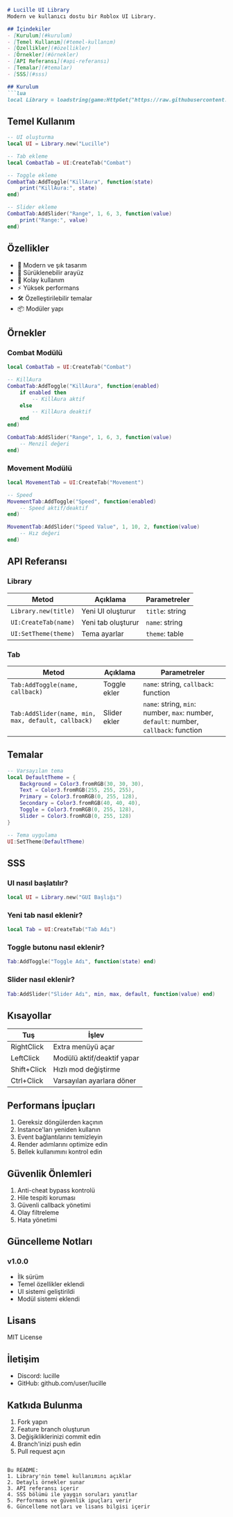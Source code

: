 ```markdown
# Lucille UI Library
Modern ve kullanıcı dostu bir Roblox UI Library.

## İçindekiler
- [Kurulum](#kurulum)
- [Temel Kullanım](#temel-kullanım)
- [Özellikler](#özellikler)
- [Örnekler](#örnekler)
- [API Referansı](#api-referansı)
- [Temalar](#temalar)
- [SSS](#sss)

## Kurulum
```lua
local Library = loadstring(game:HttpGet("https://raw.githubusercontent.com/user/lucille/main/library.lua"))()
```

## Temel Kullanım
```lua
-- UI oluşturma
local UI = Library.new("Lucille")

-- Tab ekleme
local CombatTab = UI:CreateTab("Combat")

-- Toggle ekleme
CombatTab:AddToggle("KillAura", function(state)
    print("KillAura:", state)
end)

-- Slider ekleme
CombatTab:AddSlider("Range", 1, 6, 3, function(value)
    print("Range:", value)
end)
```

## Özellikler
- 🎨 Modern ve şık tasarım
- 📱 Sürüklenebilir arayüz
- 🎯 Kolay kullanım
- ⚡ Yüksek performans
- 🛠️ Özelleştirilebilir temalar
- 📦 Modüler yapı

## Örnekler

### Combat Modülü
```lua
local CombatTab = UI:CreateTab("Combat")

-- KillAura
CombatTab:AddToggle("KillAura", function(enabled)
    if enabled then
        -- KillAura aktif
    else
        -- KillAura deaktif
    end
end)

CombatTab:AddSlider("Range", 1, 6, 3, function(value)
    -- Menzil değeri
end)
```

### Movement Modülü
```lua
local MovementTab = UI:CreateTab("Movement")

-- Speed
MovementTab:AddToggle("Speed", function(enabled)
    -- Speed aktif/deaktif
end)

MovementTab:AddSlider("Speed Value", 1, 10, 2, function(value)
    -- Hız değeri
end)
```

## API Referansı

### Library
| Metod | Açıklama | Parametreler |
|-------|-----------|-------------|
| `Library.new(title)` | Yeni UI oluşturur | `title`: string |
| `UI:CreateTab(name)` | Yeni tab oluşturur | `name`: string |
| `UI:SetTheme(theme)` | Tema ayarlar | `theme`: table |

### Tab
| Metod | Açıklama | Parametreler |
|-------|-----------|-------------|
| `Tab:AddToggle(name, callback)` | Toggle ekler | `name`: string, `callback`: function |
| `Tab:AddSlider(name, min, max, default, callback)` | Slider ekler | `name`: string, `min`: number, `max`: number, `default`: number, `callback`: function |

## Temalar
```lua
-- Varsayılan tema
local DefaultTheme = {
    Background = Color3.fromRGB(30, 30, 30),
    Text = Color3.fromRGB(255, 255, 255),
    Primary = Color3.fromRGB(0, 255, 128),
    Secondary = Color3.fromRGB(40, 40, 40),
    Toggle = Color3.fromRGB(0, 255, 128),
    Slider = Color3.fromRGB(0, 255, 128)
}

-- Tema uygulama
UI:SetTheme(DefaultTheme)
```

## SSS

### UI nasıl başlatılır?
```lua
local UI = Library.new("GUI Başlığı")
```

### Yeni tab nasıl eklenir?
```lua
local Tab = UI:CreateTab("Tab Adı")
```

### Toggle butonu nasıl eklenir?
```lua
Tab:AddToggle("Toggle Adı", function(state) end)
```

### Slider nasıl eklenir?
```lua
Tab:AddSlider("Slider Adı", min, max, default, function(value) end)
```

## Kısayollar
| Tuş | İşlev |
|-----|--------|
| RightClick | Extra menüyü açar |
| LeftClick | Modülü aktif/deaktif yapar |
| Shift+Click | Hızlı mod değiştirme |
| Ctrl+Click | Varsayılan ayarlara döner |

## Performans İpuçları
1. Gereksiz döngülerden kaçının
2. Instance'ları yeniden kullanın
3. Event bağlantılarını temizleyin
4. Render adımlarını optimize edin
5. Bellek kullanımını kontrol edin

## Güvenlik Önlemleri
1. Anti-cheat bypass kontrolü
2. Hile tespiti koruması
3. Güvenli callback yönetimi
4. Olay filtreleme
5. Hata yönetimi

## Güncelleme Notları

### v1.0.0
- İlk sürüm
- Temel özellikler eklendi
- UI sistemi geliştirildi
- Modül sistemi eklendi

## Lisans
MIT License

## İletişim
- Discord: lucille
- GitHub: github.com/user/lucille

## Katkıda Bulunma
1. Fork yapın
2. Feature branch oluşturun
3. Değişikliklerinizi commit edin
4. Branch'inizi push edin
5. Pull request açın
```

Bu README:
1. Library'nin temel kullanımını açıklar
2. Detaylı örnekler sunar
3. API referansı içerir
4. SSS bölümü ile yaygın soruları yanıtlar
5. Performans ve güvenlik ipuçları verir
6. Güncelleme notları ve lisans bilgisi içerir
